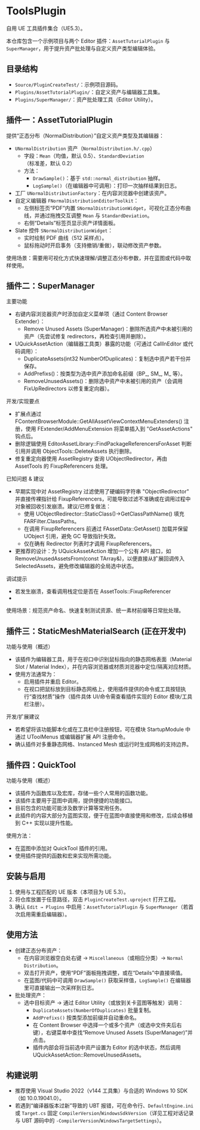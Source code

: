 # ToolsPlugin
自用 UE 工具插件集合（UE5.3）。

本仓库包含一个示例项目与两个 Editor 插件：`AssetTutorialPlugin` 与 `SuperManager`，用于提升资产批处理与自定义资产类型编辑体验。

## 目录结构
- `Source/PluginCreateTest/`：示例项目源码。
- `Plugins/AssetTutorialPlugin/`：自定义资产与编辑器工具集。
- `Plugins/SuperManager/`：资产批处理工具（Editor Utility）。

## 插件一：AssetTutorialPlugin
提供“正态分布（NormalDistribution）”自定义资产类型及其编辑器：
- `UNormalDistribution` 资产（`NormalDistribution.h/.cpp`）
  - 字段：`Mean`（均值，默认 0.5）、`StandardDeviation`（标准差，默认 0.2）
  - 方法：
    - `DrawSample()`：基于 `std::normal_distribution` 抽样。
    - `LogSample()`（在编辑器中可调用）：打印一次抽样结果到日志。
- 工厂 `UNormalDistributionFactory`：在内容浏览器中创建该资产。
- 自定义编辑器 `FNormalDistributionEditorToolkit`：
  - 左侧标签页“PDF”内置 `SNormalDistributionWidget`，可视化正态分布曲线，并通过拖拽交互调整 `Mean` 与 `StandardDeviation`。
  - 右侧“Details”标签页显示资产详情面板。
- Slate 控件 `SNormalDistributionWidget`：
  - 实时绘制 PDF 曲线（512 采样点）。
  - 鼠标拖动时开启事务（支持撤销/重做），联动修改资产参数。

使用场景：需要用可视化方式快速理解/调整正态分布参数，并在蓝图或代码中取样使用。

## 插件二：SuperManager
主要功能
- 右键内容浏览器资产时添加自定义菜单项（通过 Content Browser Extender）：
  - Remove Unused Assets (SuperManager)：删除所选资产中未被引用的资产（先尝试修复 redirectors，再检查引用并删除）。
- UQuickAssetAction（编辑器工具类）暴露的功能（可通过 CallInEditor 或代码调用）：
  - DuplicateAssets(int32 NumberOfDuplicates)：复制选中资产若干份并保存。
  - AddPrefixs()：按类型为选中资产添加命名前缀（BP_, SM_, M_ 等）。
  - RemoveUnusedAssets()：删除选中资产中未被引用的资产（会调用 FixUpRedirectors 以修复重定向器）。

开发/实现要点
- 扩展点通过 FContentBrowserModule::GetAllAssetViewContextMenuExtenders() 注册，使用 FExtender/AddMenuExtension 将菜单插入到 "GetAssetActions" 钩点后。
- 删除逻辑使用 EditorAssetLibrary::FindPackageReferencersForAsset 判断引用并调用 ObjectTools::DeleteAssets 执行删除。
- 修复重定向器使用 AssetRegistry 查询 UObjectRedirector，再由 AssetTools 的 FixupReferencers 处理。

已知问题 & 建议
- 早期实现中对 AssetRegistry 过滤使用了硬编码字符串 "ObjectRedirector" 并直接传裸指针给 FixupReferencers，可能导致过滤不准确或在调用过程中对象被回收引发崩溃。建议/已修复做法：
  - 使用 UObjectRedirector::StaticClass()->GetClassPathName() 填充 FARFilter.ClassPaths。
  - 在调用 FixupReferencers 前通过 FAssetData::GetAsset() 加载并保留 UObject 引用，避免 GC 导致指针失效。
  - 仅在确有 Redirector 列表时才调用 FixupReferencers。
- 更推荐的设计：为 UQuickAssetAction 增加一个公有 API 接口，如 RemoveUnusedAssetsFrom(const TArray<FAssetData>&)，以便直接从扩展回调传入 SelectedAssets，避免修改编辑器的全局选中状态。

调试提示
- 若发生崩溃，查看调用栈定位是否在 AssetTools::FixupReferencer
- 
使用场景：规范资产命名、快速复制测试资源、统一素材前缀等日常批处理。

## 插件三：StaticMeshMaterialSearch (正在开发中)
功能与使用（概述）
- 该插件为编辑器工具，用于在视口中识别鼠标指向的静态网格表面（Material Slot / Material Index），并在内容浏览器或材质浏览器中定位/隔离对应材质。
- 使用方法通常为：
  - 启用插件并重启 Editor。
  - 在视口把鼠标放到目标静态网格上，使用插件提供的命令或工具按钮执行“查找材质”操作（插件具体 UI/命令需查看插件实现的 Editor 模块/工具栏注册）。

开发/扩展建议
- 若希望将该功能脚本化或在工具栏中注册按钮，可在模块 StartupModule 中通过 UToolMenus 或编辑器扩展 API 注册命令。
- 确认插件对多重静态网格、Instanced Mesh 或运行时生成网格的支持边界。

## 插件四：QuickTool
功能与使用（概述）
- 该插件为函数库以及宏库，存储一些个人常用的函数功能。
- 该插件主要用于蓝图中调用，提供便捷的功能接口。
- 目前包含的功能可能涉及数学计算等常用任务。
- 此插件的内容大部分为蓝图实现，便于在蓝图中直接使用和修改，后续会移植到 C++ 实现以提升性能。

使用方法：
  - 在蓝图中添加对 QuickTool 插件的引用。
  - 使用插件提供的函数和宏来实现所需功能。

## 安装与启用
1. 使用与工程匹配的 UE 版本（本项目为 UE 5.3）。
2. 将仓库放置于任意路径，双击 `PluginCreateTest.uproject` 打开工程。
3. 确认 `Edit → Plugins` 中启用：`AssetTutorialPlugin` 与 `SuperManager`（若首次启用需重启编辑器）。

## 使用方法
- 创建正态分布资产：
  - 在内容浏览器空白处右键 → `Miscellaneous`（或相应分类）→ `Normal Distribution`。
  - 双击打开资产，使用“PDF”面板拖拽调整，或在“Details”中直接填值。
  - 在蓝图/代码中可调用 `DrawSample()` 获取采样值，`LogSample()` 在编辑器里可直接输出一次采样到日志。
- 批处理资产：
  - 选中目标资产 → 通过 Editor Utility（或放到关卡蓝图等触发）调用：
    - `DuplicateAssets(NumberOfDuplicates)` 批量复制。
    - `AddPrefixs()` 按类型添加前缀并自动重命名。
    - 在 Content Browser 中选择一个或多个资产（或选中文件夹后右键），右键菜单中查找“Remove Unused Assets (SuperManager)”并点击。
    - 插件内部会将当前选中资产设置为 Editor 的选中状态，然后调用 UQuickAssetAction::RemoveUnusedAssets。


## 构建说明
- 推荐使用 Visual Studio 2022（v144 工具集）与合适的 Windows 10 SDK（如 10.0.19041.0）。
- 若遇到“编译器版本过新”导致的 UBT 报错，可在命令行、`DefaultEngine.ini` 或 `Target.cs` 固定 `CompilerVersion`/`WindowsSdkVersion`（详见工程对话记录与 UBT 源码中的 `-CompilerVersion`/`WindowsTargetSettings`）。

